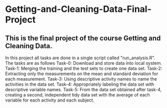 # Getting-and-Cleaning-Data-Final-Project
## This is the final project of the course Getting and Cleaning Data.
In this project all tasks are done in a single script called "run_analysis.R". The tasks are as follows
Task-0: Download and store data into local system.
Task-1: Merging the training and the test sets to create one data set.
Task-2: Extracting only the measurements on the mean and standard deviation for each measurement.
Task-3: Using descriptive activity names to name the activities in the data set.
Task-4: Appropriately labeling the data set with descriptive variable names.
Task-5: From the data set obtained after task-4, creating a second, independent tidy data set with the average of each variable for each activity and each subject.
